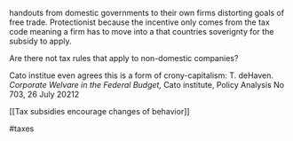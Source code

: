 handouts from domestic governments to their own firms distorting goals of free trade.  Protectionist because the incentive only comes from the tax code meaning a firm has to move into a that countries soverignty for the subsidy to apply.  

Are there not tax rules that apply to non-domestic companies?

Cato institue even agrees this is a form of crony-capitalism:
T. deHaven. *Corporate Welvare in the Federal Budget,* Cato institute, Policy Analysis No 703, 26 July 20212

[[Tax subsidies encourage changes of behavior]]

#taxes 